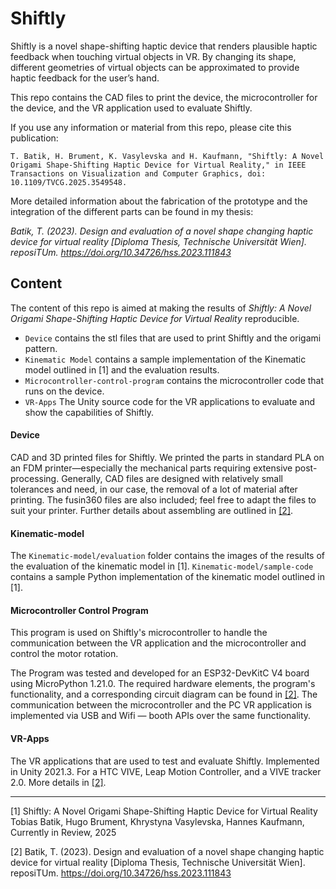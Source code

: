 # Shiftly

Shiftly is a novel shape-shifting haptic device that renders plausible haptic feedback when touching virtual objects in VR. By changing its shape, different geometries of virtual objects can be approximated to provide haptic feedback for the user’s hand. 

This repo contains the CAD files to print the device, the microcontroller for the device, and the VR application used to evaluate Shiftly.



If you use any information or material from this repo, please cite this publication: 
```
T. Batik, H. Brument, K. Vasylevska and H. Kaufmann, "Shiftly: A Novel Origami Shape-Shifting Haptic Device for Virtual Reality," in IEEE Transactions on Visualization and Computer Graphics, doi: 10.1109/TVCG.2025.3549548.
```



More detailed information about the fabrication of the prototype and the integration of the different parts can be found in my thesis: 

*Batik, T. (2023). Design and evaluation of a novel shape changing haptic device for virtual reality [Diploma Thesis, Technische Universität Wien]. reposiTUm. https://doi.org/10.34726/hss.2023.111843*



## Content

The content of this repo is aimed at making the results of *Shiftly: A Novel Origami Shape-Shifting Haptic Device for Virtual Reality* reproducible. 

* `Device` contains the stl files that are used to print Shiftly and the origami pattern. 
* `Kinematic Model` contains a sample implementation of the Kinematic model outlined in [1] and the evaluation results.
* `Microcontroller-control-program` contains the microcontroller code that runs on the device.
* `VR-Apps` The Unity source code for the VR applications to evaluate and show the capabilities of Shiftly.



#### Device

CAD and 3D printed files for Shiftly. We printed the parts in standard PLA on an FDM printer—especially the mechanical parts requiring extensive post-processing. Generally, CAD files are designed with relatively small tolerances and need, in our case, the removal of a lot of material after printing. The fusin360 files are also included; feel free to adapt the files to suit your printer. Further details about assembling are outlined in [[2]](https://doi.org/10.34726/hss.2023.111843).



#### Kinematic-model

The ` Kinematic-model/evaluation ` folder contains the images of the results of the evaluation of the kinematic model in [1]. `Kinematic-model/sample-code` contains a sample Python implementation of the kinematic model outlined in [1]. 



#### Microcontroller Control Program

This program is used on Shiftly's microcontroller to handle the communication between the VR application and the microcontroller and control the motor rotation.

The Program was tested and developed for an ESP32-DevKitC V4 board using MicroPython 1.21.0. The required hardware elements, the program's functionality, and a corresponding circuit diagram can be found in [[2]](https://doi.org/10.34726/hss.2023.111843). The communication between the microcontroller and the PC VR application is implemented via USB and Wifi — booth APIs over the same functionality.



#### VR-Apps

The VR applications that are used to test and evaluate Shiftly. Implemented in Unity 2021.3. For a HTC VIVE, Leap Motion Controller, and a VIVE tracker 2.0. More details in [[2]](https://doi.org/10.34726/hss.2023.111843).



----

[1] Shiftly: A Novel Origami Shape-Shifting Haptic Device for Virtual Reality
Tobias Batik, Hugo Brument, Khrystyna Vasylevska, Hannes Kaufmann, Currently in Review, 2025

[2] Batik, T. (2023). Design and evaluation of a novel shape changing haptic device for virtual reality [Diploma Thesis, Technische Universität Wien]. reposiTUm. https://doi.org/10.34726/hss.2023.111843

